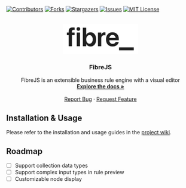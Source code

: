 [![Contributors][contributors-shield]][contributors-url]
[![Forks][forks-shield]][forks-url]
[![Stargazers][stars-shield]][stars-url]
[![Issues][issues-shield]][issues-url]
[![MIT License][license-shield]][license-url]

<br />
<div align="center">
  <a href="https://github.com/fuchstim/fibrejs">
    <img src="images/logo.png" alt="Logo" width="200" height="80">
  </a>

<h3 align="center">FibreJS</h3>

  <p align="center">
    FibreJS is an extensible business rule engine with a visual editor
    <br />
    <a href="https://github.com/fuchstim/fibrejs/wiki"><strong>Explore the docs »</strong></a>
    <br />
    <br />
    <a href="https://github.com/fuchstim/fibrejs/issues">Report Bug</a>
    ·
    <a href="https://github.com/fuchstim/fibrejs/issues">Request Feature</a>
  </p>
</div>

## Installation & Usage

Please refer to the installation and usage guides in the [project wiki](https://github.com/fuchstim/fibrejs/wiki).

## Roadmap

- [ ] Support collection data types
- [ ] Support complex input types in rule preview
- [ ] Customizable node display

[contributors-shield]: https://img.shields.io/github/contributors/fuchstim/fibrejs.svg?style=for-the-badge
[contributors-url]: https://github.com/fuchstim/fibrejs/graphs/contributors
[forks-shield]: https://img.shields.io/github/forks/fuchstim/fibrejs.svg?style=for-the-badge
[forks-url]: https://github.com/fuchstim/fibrejs/network/members
[stars-shield]: https://img.shields.io/github/stars/fuchstim/fibrejs.svg?style=for-the-badge
[stars-url]: https://github.com/fuchstim/fibrejs/stargazers
[issues-shield]: https://img.shields.io/github/issues/fuchstim/fibrejs.svg?style=for-the-badge
[issues-url]: https://github.com/fuchstim/fibrejs/issues
[license-shield]: https://img.shields.io/github/license/fuchstim/fibrejs.svg?style=for-the-badge
[license-url]: https://github.com/fuchstim/fibrejs/blob/master/LICENSE.txt
